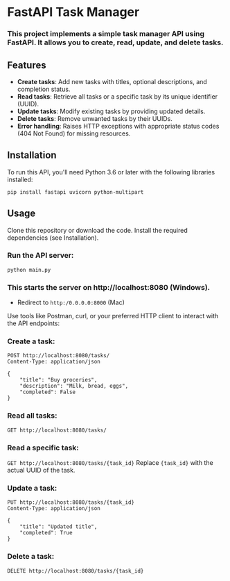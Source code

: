 # **FastAPI Task Manager**
### This project implements a simple task manager API using FastAPI. It allows you to create, read, update, and delete tasks.

## Features
- **Create tasks**: Add new tasks with titles, optional descriptions, and completion status.
- **Read tasks**: Retrieve all tasks or a specific task by its unique identifier (UUID).
- **Update tasks**: Modify existing tasks by providing updated details.
- **Delete tasks**: Remove unwanted tasks by their UUIDs.
- **Error handling**: Raises HTTP exceptions with appropriate status codes (404 Not Found) for missing resources.
## Installation
To run this API, you'll need Python 3.6 or later with the following libraries installed:

```
pip install fastapi uvicorn python-multipart
```

## Usage
Clone this repository or download the code.
Install the required dependencies (see Installation).

### Run the API server:
```
python main.py
```

### This starts the server on http://localhost:8080 (Windows). 
- Redirect to `http:/0.0.0.0:8000` (Mac)

Use tools like Postman, curl, or your preferred HTTP client to interact with the API endpoints:

### Create a task:
```
POST http://localhost:8080/tasks/
Content-Type: application/json

{
    "title": "Buy groceries",
    "description": "Milk, bread, eggs",
    "completed": False
}
```

### Read all tasks:
`GET http://localhost:8080/tasks/`
### Read a specific task:
`GET http://localhost:8080/tasks/{task_id}`
Replace `{task_id}` with the actual UUID of the task.

### Update a task:
```
PUT http://localhost:8080/tasks/{task_id}
Content-Type: application/json

{
    "title": "Updated title",
    "completed": True
}
```

### Delete a task:
`DELETE http://localhost:8080/tasks/{task_id}`
